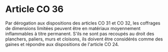 # Article CO 36

Par dérogation aux dispositions des articles CO 31 et CO 32, les coffrages de dimensions limitées peuvent être en matériaux moyennement inflammables à titre permanent. S'ils ne sont pas recoupés au droit des planchers, paliers, murs et cloisons, ils doivent être considérés comme des gaines et répondre aux dispositions de l'article CO 24.
